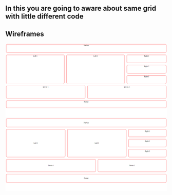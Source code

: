 ## In this you are going to aware about same grid with little different code

## Wireframes

![Sementic 1](doc/Sementic.png)
![Sementic 2](doc/Sementic2.png)
